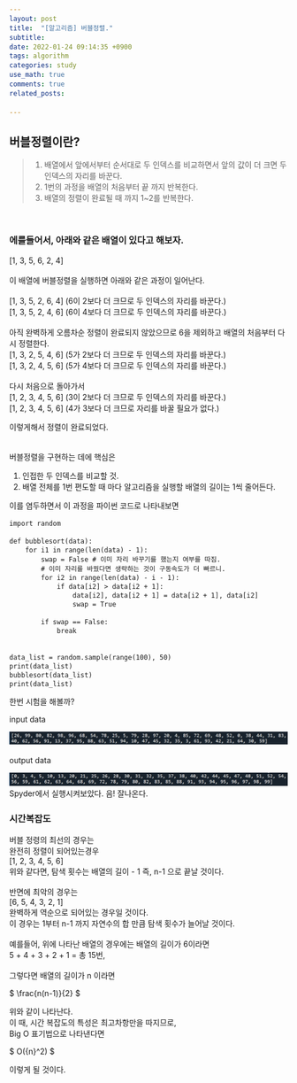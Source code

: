 ```yaml
---
layout: post
title:  "[알고리즘] 버블정렬."
subtitle:   
date: 2022-01-24 09:14:35 +0900
tags: algorithm
categories: study
use_math: true
comments: true
related_posts:

---
```


## 버블정렬이란?<br/>
   
> 1. 배열에서 앞에서부터 순서대로 두 인덱스를 비교하면서 앞의 값이 더 크면 두 인덱스의 자리를 바꾼다.   
> 2. 1번의 과정을 배열의 처음부터 끝 까지 반복한다.   
> 3. 배열의 정렬이 완료될 때 까지 1~2를 반복한다.   

<br/>

### 에를들어서, 아래와 같은 배열이 있다고 해보자.<br/>
[1, 3, 5, 6, 2, 4]<br/>
<br/>
이 배열에 버블정렬을 실행하면 아래와 같은 과정이 일어난다.<br/>
<br/>
[1, 3, 5, 2, 6, 4] (6이 2보다 더 크므로 두 인덱스의 자리를 바꾼다.)<br/>
[1, 3, 5, 2, 4, 6] (6이 4보다 더 크므로 두 인덱스의 자리를 바꾼다.)<br/>
<br/>
아직 완벽하게 오름차순 정렬이 완료되지 않았으므로 6을 제외하고 배열의 처음부터 다시 정렬한다.
<br/>
[1, 3, 2, 5, 4, 6] (5가 2보다 더 크므로 두 인덱스의 자리를 바꾼다.)<br/>
[1, 3, 2, 4, 5, 6] (5가 4보다 더 크므로 두 인덱스의 자리를 바꾼다.)<br/>
<br/>
다시 처음으로 돌아가서<br/>
[1, 2, 3, 4, 5, 6] (3이 2보다 더 크므로 두 인덱스의 자리를 바꾼다.)<br/>
[1, 2, 3, 4, 5, 6] (4가 3보다 더 크므로 자리를 바꿀 필요가 없다.)<br/>

이렇게해서 정렬이 완료되었다.<br/>
<br/>
<br/>
버블정렬을 구현하는 데에 핵심은<br/>
1. 인접한 두 인덱스를 비교할 것.
2. 배열 전체를 1번 편도할 때 마다 알고리즘을 실행할 배열의 길이는 1씩 줄어든다.

이를 염두하면서 이 과정을 파이썬 코드로 나타내보면<br/>
```
import random

def bubblesort(data):
    for i1 in range(len(data) - 1):
        swap = False # 이미 자리 바꾸기를 했는지 여부를 따짐.
        # 이미 자리를 바꿨다면 생략하는 것이 구동속도가 더 빠르니.
        for i2 in range(len(data) - i - 1):
            if data[i2] > data[i2 + 1]:
                data[i2], data[i2 + 1] = data[i2 + 1], data[i2]
                swap = True
        
        if swap == False:
            break


data_list = random.sample(range(100), 50)
print(data_list)
bubblesort(data_list)
print(data_list)
```
한번 시험을 해볼까?<br/>

input data<br/>

![입력](https://github.com/WookeyKim95/WookeyKim95.github.io/blob/main/assets/img/study/algorithm/2022-01-24_bubble_1.jpg?raw=true)
<br/>
<br/>
output data<br/>

![출력](https://github.com/WookeyKim95/WookeyKim95.github.io/blob/main/assets/img/study/algorithm/2022-01-24_bubble_2.jpg?raw=true)
<br/>
Spyder에서 실행시켜보았다. 음! 잘나온다.<br/>

### 시간복잡도

버블 정령의 최선의 경우는 <br/>
완전히 정렬이 되어있는경우<br/>
[1, 2, 3, 4, 5, 6]<br/>
위와 같다면, 탐색 횟수는 배열의 길이 - 1 즉, n-1 으로 끝날 것이다.<br/>
<br/>
반면에 최악의 경우는<br/>
[6, 5, 4, 3, 2, 1]<br/>
완벽하게 역순으로 되어있는 경우일 것이다.<br/>
이 경우는 1부터 n-1 까지 자연수의 합 만큼 탐색 횟수가 늘어날 것이다.<br/>
<br/>
예를들어, 위에 나타난 배열의 경우에는 배열의 길이가 6이라면<br/>
5 + 4 + 3 + 2 + 1 = 총 15번,<br/>
<br/>
그렇다면 배열의 길이가 n 이라면<br/>

$ \frac{n(n-1)}{2} $<br/>

위와 같이 나타난다.<br/>
이 때, 시간 복잡도의 특성은 최고차항만을 따지므로,<br/>
Big O 표기법으로 나타낸다면<br/>

$ O({n}^2) $<br/>

이렇게 될 것이다.<br/>


